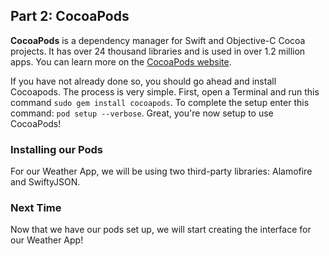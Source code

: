 ## Part 2: CocoaPods

**CocoaPods** is a dependency manager for Swift and Objective-C Cocoa projects. It has over 24 thousand libraries and is used in over 1.2 million apps. You can learn more on the [CocoaPods website](https://cocoapods.org/).

If you have not already done so, you should go ahead and install Cocoapods. The process is very simple. First, open a Terminal and run this command `sudo gem install cocoapods`. To complete the setup enter this command: `pod setup --verbose`. Great, you're now setup to use CocoaPods!

### Installing our Pods

For our Weather App, we will be using two third-party libraries: Alamofire and SwiftyJSON.

### Next Time

Now that we have our pods set up, we will start creating the interface for our Weather App!

